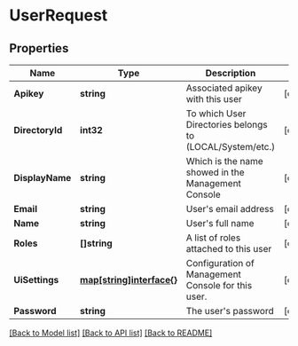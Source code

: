 # UserRequest

## Properties

Name | Type | Description | Notes
------------ | ------------- | ------------- | -------------
**Apikey** | **string** | Associated apikey with this user | [optional] 
**DirectoryId** | **int32** | To which User Directories belongs to (LOCAL/System/etc.) | [optional] 
**DisplayName** | **string** | Which is the name showed in the Management Console | [optional] 
**Email** | **string** | User&#39;s email address | [optional] 
**Name** | **string** | User&#39;s full name | [optional] 
**Roles** | **[]string** | A list of roles attached to this user | [optional] 
**UiSettings** | [**map[string]interface{}**](.md) | Configuration of Management Console for this user. | [optional] 
**Password** | **string** | The user&#39;s password | [optional] 

[[Back to Model list]](../README.md#documentation-for-models) [[Back to API list]](../README.md#documentation-for-api-endpoints) [[Back to README]](../README.md)


